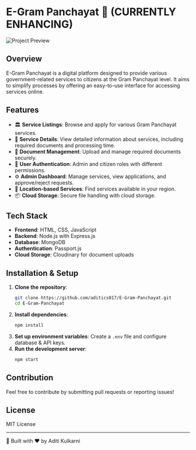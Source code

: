 # E-Gram Panchayat 🏡 (CURRENTLY ENHANCING)

![Project Preview](https://res.cloudinary.com/dx7ylrage/image/upload/v1740718727/10e9efa4-af9b-4360-83fc-46231bab922f_mdolwp.png)

## Overview
E-Gram Panchayat is a digital platform designed to provide various government-related services to citizens at the Gram Panchayat level. It aims to simplify processes by offering an easy-to-use interface for accessing services online.

## Features
- 🏛️ **Service Listings**: Browse and apply for various Gram Panchayat services.
- 📝 **Service Details**: View detailed information about services, including required documents and processing time.
- 📂 **Document Management**: Upload and manage required documents securely.
- 🔑 **User Authentication**: Admin and citizen roles with different permissions.
- ⚙️ **Admin Dashboard**: Manage services, view applications, and approve/reject requests.
- 📍 **Location-based Services**: Find services available in your region.
- 📦 **Cloud Storage**: Secure file handling with cloud storage.

## Tech Stack
- **Frontend**: HTML, CSS, JavaScript
- **Backend**: Node.js with Express.js
- **Database**: MongoDB
- **Authentication**: Passport.js
- **Cloud Storage**: Cloudinary for document uploads

## Installation & Setup
1. **Clone the repository**:
   ```sh
   git clone https://github.com/aditics017/E-Gram-Panchayat.git
   cd E-Gram-Panchayat
   ```
2. **Install dependencies**:
   ```sh
   npm install
   ```
3. **Set up environment variables**:
   Create a `.env` file and configure database & API keys.
4. **Run the development server**:
   ```sh
   npm start
   ```

## Contribution
Feel free to contribute by submitting pull requests or reporting issues!

## License
MIT License

---
🚀 Built with ❤️ by Aditi Kulkarni


